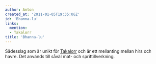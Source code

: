```yaml
---
author: Anton
created_at: '2011-01-05T19:35:06Z'
id: 'Bhanna-lu'
links:
  mention:
  - Takalorr
title: 'Bhanna-lu'
---
```


Sädesslag som är unikt för [Takalorr] och är ett mellanting mellan hirs och havre. Det används till
såväl mat- och sprittillverkning.

  [Takalorr]: Takalorr
